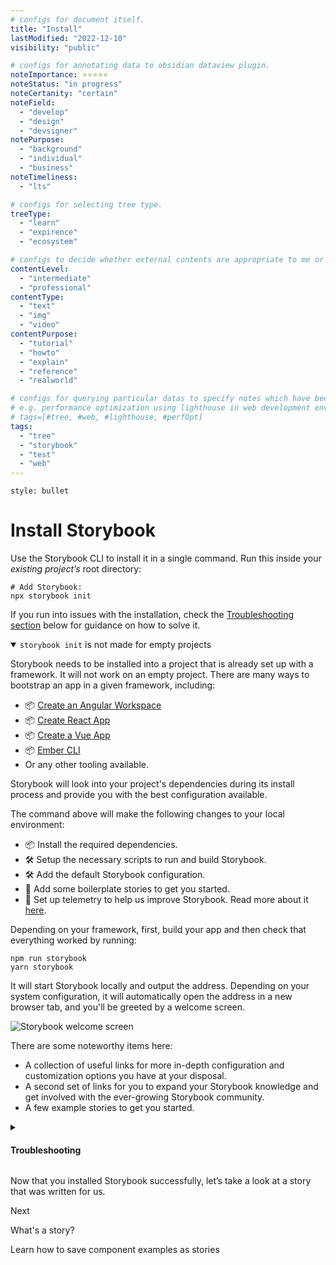 ```yaml
---
# configs for document itself.
title: "Install"
lastModified: "2022-12-10"
visibility: "public"

# configs for annotating data to obsidian dataview plugin.
noteImportance: ⭐⭐⭐⭐⭐
noteStatus: "in progress"
noteCertanity: "certain"
noteField:
  - "develop"
  - "design"
  - "devsigner"
notePurpose:
  - "background"
  - "individual"
  - "business"
noteTimeliness:
  - "lts"

# configs for selecting tree type.
treeType:
  - "learn"
  - "expirence"
  - "ecosystem"

# configs to decide whether external contents are appropriate to me or not.
contentLevel:
  - "intermediate"
  - "professional"
contentType:
  - "text"
  - "img"
  - "video"
contentPurpose:
  - "tutorial"
  - "howto"
  - "explain"
  - "reference"
  - "realworld"

# configs for querying particular datas to specify notes which have been noted expirences related to particular subject.
# e.g. performance optimization using lighthouse in web development environments:
# tags=[#tree, #web, #lighthouse, #perfOpt]
tags:
  - "tree"
  - "storybook"
  - "test"
  - "web"
---
```

```toc
style: bullet
```
# Install Storybook

Use the Storybook CLI to install it in a single command. Run this inside your _existing project’s_ root directory:

```
# Add Storybook:
npx storybook init
```

If you run into issues with the installation, check the [Troubleshooting section](https://storybook.js.org/docs/react/get-started/introduction#troubleshooting) below for guidance on how to solve it.

<details open=""><summary><code>storybook init</code> is not made for empty projects</summary><p>Storybook needs to be installed into a project that is already set up with a framework. It will not work on an empty project. There are many ways to bootstrap an app in a given framework, including:</p><ul><li>📦 <a href="https://angular.io/cli/new">Create an Angular Workspace</a></li><li>📦 <a href="https://reactjs.org/docs/create-a-new-react-app.html">Create React App</a></li><li>📦 <a href="https://vuejs.org/guide/quick-start.html">Create a Vue App</a></li><li>📦 <a href="https://guides.emberjs.com/release/getting-started/quick-start/">Ember CLI</a></li><li>Or any other tooling available.</li></ul></details>

Storybook will look into your project's dependencies during its install process and provide you with the best configuration available.

The command above will make the following changes to your local environment:

-   📦 Install the required dependencies.
-   🛠 Setup the necessary scripts to run and build Storybook.
-   🛠 Add the default Storybook configuration.
-   📝 Add some boilerplate stories to get you started.
-   📡 Set up telemetry to help us improve Storybook. Read more about it [here](https://storybook.js.org/docs/react/configure/telemetry).

Depending on your framework, first, build your app and then check that everything worked by running:

```shell
npm run storybook
yarn storybook
```

It will start Storybook locally and output the address. Depending on your system configuration, it will automatically open the address in a new browser tab, and you'll be greeted by a welcome screen.

![Storybook welcome screen](https://storybook.js.org/0c574a42143da65f91a53764c711a10e/example-welcome.png)

There are some noteworthy items here:

-   A collection of useful links for more in-depth configuration and customization options you have at your disposal.
-   A second set of links for you to expand your Storybook knowledge and get involved with the ever-growing Storybook community.
-   A few example stories to get you started.

<details><summary><h4 id="troubleshooting">Troubleshooting</h4></summary><p>Below are some of the most common installation issues and instructions on how to solve them.</p><div class="aside"><ul><li><p>Add the <code>--type react</code> flag to the installation command to set up Storybook manually:</p><div><div class="frontpage-code-snippets css-0 e7d06zb5"><div class="css-75nfsd e7d06zb4"><div class="e7d06zb3 css-1yf5hnk e1rbyhvm0"><div><pre class=" language-shell" tabindex="0"><code class=" language-shell">npx storybook init --type react
</code></pre></div><button role="button" class="e7d06zb2 e1lzlo4x0 css-rbv4rl emjsjmc1" aria-controls="a4cd7aa4-cb55-45ff-aa23-9ea2f6937cb3">Copy</button></div></div></div></div><ul><li>Storybook's CLI provides support for both <a href="https://yarnpkg.com/">Yarn</a> and <a href="https://www.npmjs.com/">npm</a> package managers. If you have Yarn installed in your environment but prefer to use npm as your default package manager add the <code>--use-npm</code> flag to your installation command. For example:</li></ul><div><div class="frontpage-code-snippets css-0 e7d06zb5"><div class="css-75nfsd e7d06zb4"><div class="e7d06zb3 css-1yf5hnk e1rbyhvm0"><div><pre class=" language-shell" tabindex="0"><code class=" language-shell">npx storybook init --use-npm
</code></pre></div><button role="button" class="e7d06zb2 e1lzlo4x0 css-rbv4rl emjsjmc1" aria-controls="05ac1b3a-30c5-4ee2-a92a-65ace1ca2c35">Copy</button></div></div></div></div></li><li><p>Storybook supports Webpack 5 out of the box. If you're upgrading from a previous version, run the following command to enable it:</p><div><div class="frontpage-code-snippets css-0 e7d06zb5"><div class="css-75nfsd e7d06zb4"><div class="e7d06zb3 css-1yf5hnk e1rbyhvm0"><div><pre class=" language-shell" tabindex="0"><code class=" language-shell">npx storybook@next automigrate
</code></pre></div><button role="button" class="e7d06zb2 e1lzlo4x0 css-rbv4rl emjsjmc1" aria-controls="c39db755-2727-4c96-91e5-3bd2f01cbc2d">Copy</button></div></div></div></div><p>Check the <a href="https://github.com/storybookjs/storybook/blob/next/MIGRATION.md#cra5-upgrade">Migration Guide</a> for more information on how to set up Webpack 5.</p></li><li><p>For other installation issues, check the <a href="https://github.com/storybookjs/storybook/tree/master/app/react/README.md">React README</a> for additional instructions.</p></li></ul></div><div class="aside"><p>Storybook collects completely anonymous data to help us improve user experience. Participation is optional, and you may <a href="/docs/react/configure/telemetry#how-to-opt-out">opt-out</a> if you'd not like to share any information.</p></div><p>If all else fails, try asking for <a href="https://storybook.js.org/support">help</a></p></details>


Now that you installed Storybook successfully, let’s take a look at a story that was written for us.

Next

What's a story?

Learn how to save component examples as stories